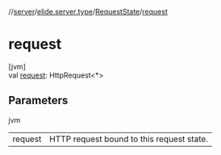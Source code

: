 //[server](../../../index.md)/[elide.server.type](../index.md)/[RequestState](index.md)/[request](request.md)

# request

[jvm]\
val [request](request.md): HttpRequest&lt;*&gt;

## Parameters

jvm

| | |
|---|---|
| request | HTTP request bound to this request state. |
